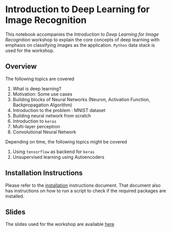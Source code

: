 # Introduction to Deep Learning for Image Recognition

This notebook accompanies the *Introduction to Deep Learning for Image Recognition* workshop to explain the core concepts of deep learning with emphasis on classifying images as the application. `Python` data stack is used for the workshop. 
 
## Overview

The following topics are covered

1. What is deep learning?
2. Motivation: Some use cases 
3. Building blocks of Neural Networks (Neuron, Activation Function, Backpropagation Algorithm)
4. Introduction to the problem : MNIST dataset
5. Building neural network from scratch
6. Introduction to `keras`
7. Multi-layer perceptron
8. Convolutional Neural Network

Depending on time, the following topics might be covered

1. Using `tensorflow` as backend for `keras`
2. Unsupervised learning using Autoencoders

 
## Installation Instructions

Please refer to the [installation](installation.md) instructions document. That document also has instructions on how to run a script to check if the required packages are installed. 

## Slides

The slides used for the workshop are available [here](https://speakerdeck.com/bargava/introduction-to-deep-learning-for-image-processing)
